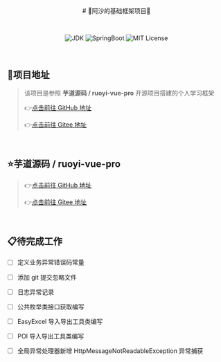 <p align="center">
# 🎉阿沙的基础框架项目🎉
</p>
<br/>
<div style="text-align: center;">

![JDK](https://img.shields.io/badge/JDK-v8.0-blue)
![SpringBoot](https://img.shields.io/badge/SpringBoot-v2.7.11-blue)
![MIT License](https://img.shields.io/badge/license-MIT-green)
</div>

<br/>

## 🌈项目地址<br/>

> 该项目是参照 **芋道源码 / ruoyi-vue-pro** 开源项目搭建的个人学习框架
> 
> 👉[点击前往 GitHub 地址](https://github.com/YunaiV/ruoyi-vue-pro)
>
> 👉[点击前往 Gitee 地址](https://gitee.com/zhijiantianya/ruoyi-vue-pro)

<br/>

## ⭐芋道源码 / ruoyi-vue-pro<br/>

> 👉[点击前往 GitHub 地址](https://github.com/YunaiV/ruoyi-vue-pro)
>
> 👉[点击前往 Gitee 地址](https://gitee.com/zhijiantianya/ruoyi-vue-pro)

<br/>

## 📋待完成工作

- [ ] 定义业务异常错误码常量

- [ ] 添加 git 提交忽略文件

- [ ] 日志异常记录

- [ ] 公共枚举类接口获取编写

- [ ] EasyExcel 导入导出工具类编写

- [ ] POI 导入导出工具类编写

- [ ] 全局异常处理器新增 HttpMessageNotReadableException 异常捕获